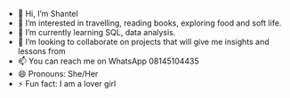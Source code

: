 - 👋 Hi, I’m Shantel
- 👀 I’m interested in travelling, reading books, exploring food and soft life.
- 🌱 I’m currently learning SQL, data analysis.
- 💞️ I’m looking to collaborate on projects that will give me insights and lessons from
- 📫 You can reach me on WhatsApp 08145104435
- 😄 Pronouns: She/Her
- ⚡ Fun fact: I am a lover girl

<!---
Shantel03/Shantel03 is a ✨ special ✨ repository because its `README.md` (this file) appears on your GitHub profile.
You can click the Preview link to take a look at your changes.
--->
